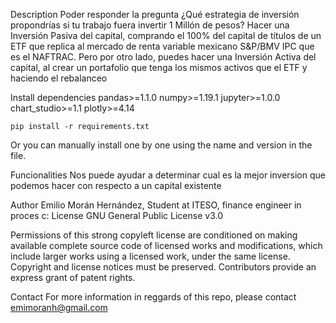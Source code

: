 Description
Poder responder la pregunta ¿Qué estrategia de inversión propondrías si tu trabajo fuera invertir 1 Millón de pesos?
Hacer una Inversión Pasiva del capital, comprando el 100% del capital de títulos de un ETF que replica al mercado de renta variable mexicano S&P/BMV IPC que es el NAFTRAC. Pero por otro lado, puedes hacer una Inversión Activa del capital, al crear un portafolio que tenga los mismos activos que el ETF y haciendo el rebalanceo

Install dependencies
pandas>=1.1.0
numpy>=1.19.1
jupyter>=1.0.0
chart_studio>=1.1
plotly>=4.14

    pip install -r requirements.txt
Or you can manually install one by one using the name and version in the file.

Funcionalities
Nos puede ayudar a determinar cual es la mejor inversion que podemos hacer con respecto a un capital existente

Author
Emilio Morán Hernández, Student at ITESO, finance engineer in proces c:
License
GNU General Public License v3.0

Permissions of this strong copyleft license are conditioned on making available complete source code of licensed works and modifications, which include larger works using a licensed work, under the same license. Copyright and license notices must be preserved. Contributors provide an express grant of patent rights.

Contact
For more information in reggards of this repo, please contact emimoranh@gmail.com
